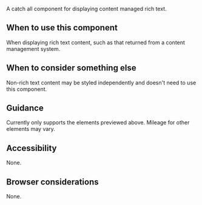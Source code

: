 A catch all component for displaying content managed rich text.

## When to use this component

When displaying rich text content, such as that returned from a content management system.

## When to consider something else

Non-rich text content may be styled independently and doesn't need to use this component.

## Guidance

Currently only supports the elements previewed above. Mileage for other elements may vary.

## Accessibility

None.

## Browser considerations

None.
